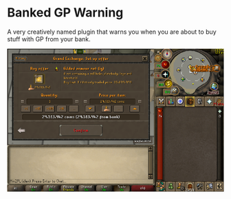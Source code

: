 # Banked GP Warning

A very creatively named plugin that warns you when you are about to buy stuff with GP from your bank.

![screenshot](./screenshot.png)
